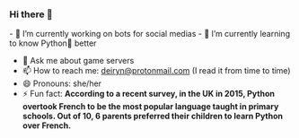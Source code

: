 ### Hi there 👋

<!--
**TheDeiWolf/thedeiwolf** is a ✨ _special_ ✨ repository because its `README.md` (this file) appears on your GitHub profile. --!>

<!--
Here are some ideas to get you started: --!>

- 🔭 I’m currently working on bots for social medias
- 🌱 I’m currently learning to know Python🐍 better
<!-- 👯 I’m looking to collaborate on ...
- 🤔 I’m looking for help with ... -->
- 💬 Ask me about game servers
- 📫 How to reach me: deiryn@protonmail.com (I read it from time to time)
- 😄 Pronouns: she/her
- ⚡ Fun fact: **According to a recent survey, in the UK in 2015, Python overtook French to be the most popular language taught in primary schools. Out of 10, 6 parents preferred their children to learn Python over French.**
